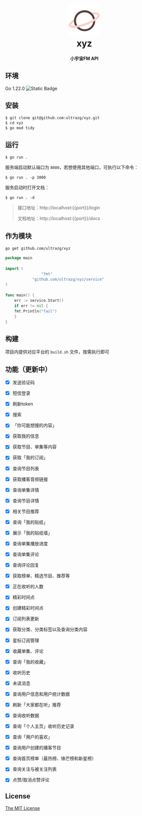 <h1 align="center">
  <img src="./logo.png" alt="xyz" width="100">
  <br>xyz<br>
</h1>
<h4 align="center">小宇宙FM API</h4>


## 环境

Go 1.22.0 <img alt="Static Badge" src="https://img.shields.io/badge/Go-1.22.0-blue.svg">




## 安装

```shell
$ git clone git@github.com:ultrazg/xyz.git
$ cd xyz
$ go mod tidy
```



## 运行

```shell
$ go run .
```

服务端启动默认端口为 `8080`，若想使用其他端口，可执行以下命令：

```shell
$ go run . -p 3000
```

服务启动时打开文档：

```shell
$ go run . -d
```

> 接口地址：http://localhost:{{port}}/login
>
> 文档地址：http://localhost:{{port}}/docs



## 作为模块

```shell
go get github.com/ultrazg/xyz
```

```go
package main

import (
				"fmt"
  			"github.com/ultrazg/xyz/service"
)

func main() {
	err := service.Start()
	if err != nil {
    fmt.Println("fail")
	}
}
```




## 构建

项目内提供对应平台的 `build.sh` 文件，按需执行即可



## 功能（更新中）

- [x] 发送验证码
- [x] 短信登录
- [x] 刷新token
- [x] 搜索
- [x] 「你可能想搜的内容」
- [x] 获取我的信息
- [x] 获取节目、单集等内容
- [x] 获取「我的订阅」
- [x] 查询节目列表
- [x] 获取播客音频链接
- [x] 查询单集详情
- [x] 查询节目详情
- [x] 相关节目推荐
- [x] 查询「我的贴纸」
- [x] 展示「我的贴纸墙」
- [x] 查询单集播放进度
- [x] 查询单集评论
- [x] 查询评论回复
- [x] 获取榜单、精选节目、推荐等
- [x] 正在收听的人数
- [x] 精彩时间点
- [x] 创建精彩时间点
- [x] 订阅列表更新
- [x] 获取分类、分类标签以及查询分类内容
- [x] 星标订阅管理
- [x] 收藏单集、评论
- [x] 查询「我的收藏」
- [x] 收听历史
- [x] 未读消息
- [x] 查询用户信息和用户统计数据
- [x] 刷新「大家都在听」推荐
- [x] 查询收听数据
- [x] 查询「个人主页」收听历史记录
- [x] 查询「用户的喜欢」
- [x] 查询用户创建的播客节目
- [x] 查询首页榜单（最热榜、锋芒榜和新星榜）
- [x] 查询关注与被关注列表
- [x] 点赞/取消点赞评论



## License

[The MIT License](https://github.com/ultrazg/xyz/blob/dev/LICENSE)
